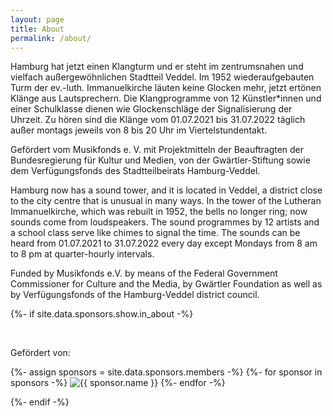 ```yaml
---
layout: page
title: About
permalink: /about/
---
```


Hamburg hat jetzt einen Klangturm und er steht im zentrumsnahen und vielfach außergewöhnlichen Stadtteil Veddel. Im 1952 wiederaufgebauten Turm der ev.-luth. Immanuelkirche läuten keine Glocken mehr, jetzt ertönen Klänge aus Lautsprechern.
Die Klangprogramme von 12 Künstler*innen und einer Schulklasse dienen wie Glockenschläge der Signalisierung der Uhrzeit.
Zu hören sind die Klänge vom 01.07.2021 bis 31.07.2022 täglich außer montags jeweils von 8 bis 20 Uhr im Viertelstundentakt.

Gefördert vom Musikfonds e. V. mit Projektmitteln der Beauftragten der Bundesregierung für Kultur und Medien,
von der Gwärtler-Stiftung sowie dem Verfügungsfonds des Stadtteilbeirats Hamburg-Veddel.

Hamburg now has a sound tower, and it is located in Veddel, a district close to the city centre that is unusual in many ways. In the tower of the Lutheran Immanuelkirche, which was rebuilt in 1952, the bells no longer ring; now sounds come from loudspeakers.
The sound programmes by 12 artists and a school class serve like chimes to signal the time.
The sounds can be heard from 01.07.2021 to 31.07.2022 every day except Mondays from 8 am to 8 pm at quarter-hourly intervals.

Funded by Musikfonds e.V. by means of the Federal Government Commissioner for Culture and the Media,
by Gwärtler Foundation as well as by Verfügungsfonds of the Hamburg-Veddel district council.

{%- if site.data.sponsors.show.in_about -%}

<br/>
  <div class="footer-sponsors">
  <p class="sponsors-title">Gefördert von:</p>
  {%- assign sponsors = site.data.sponsors.members -%}
  {%- for sponsor in sponsors -%}
  <img src="{{ sponsor.logo | relative_url }}" alt="{{ sponsor.name }}" style="{{ sponsor.style }}"/>
  {%- endfor -%}
  </div>

{%- endif -%}
